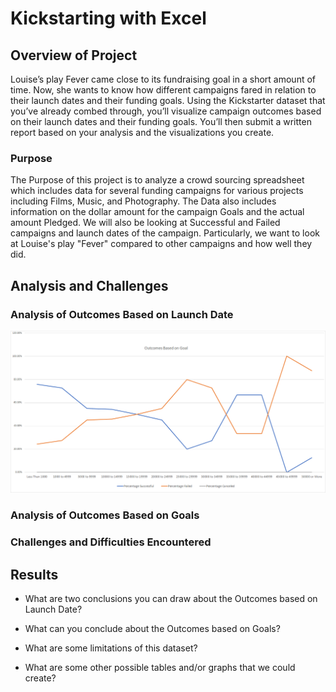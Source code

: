 # Kickstarting with Excel

## Overview of Project
Louise’s play Fever came close to its fundraising goal in a short amount of time. Now, she wants to know how different campaigns fared in relation to their launch dates and their funding goals. Using the Kickstarter dataset that you’ve already combed through, you’ll visualize campaign outcomes based on their launch dates and their funding goals. You’ll then submit a written report based on your analysis and the visualizations you create.
### Purpose
The Purpose of this project is to analyze a crowd sourcing spreadsheet which includes data for several funding campaigns for various projects including Films, Music, and Photography. The Data also includes information on the dollar amount for the campaign Goals and the actual amount Pledged. We will also be looking at Successful and Failed campaigns and launch dates of the campaign.  Particularly, we want to look at Louise's play "Fever" compared to other campaigns and how well they did.
## Analysis and Challenges

### Analysis of Outcomes Based on Launch Date
![This is an image](https://github.com/chsaporito/kickstarter-analysis/blob/main/resources/Outcomes_vs_Goals.png)
### Analysis of Outcomes Based on Goals

### Challenges and Difficulties Encountered

## Results

- What are two conclusions you can draw about the Outcomes based on Launch Date?

- What can you conclude about the Outcomes based on Goals?

- What are some limitations of this dataset?

- What are some other possible tables and/or graphs that we could create?
